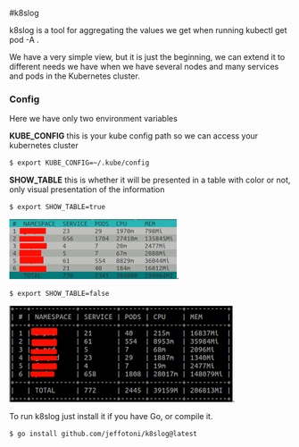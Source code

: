 #k8slog

k8slog is a tool for aggregating the values we get when running kubectl get pod -A .

We have a very simple view, but it is just the beginning, we can extend it to different needs we have when we have several nodes and many services and pods in the Kubernetes cluster.

### Config

Here we have only two environment variables

**KUBE_CONFIG** this is your kube config path so we can access your kubernetes cluster
```bash
$ export KUBE_CONFIG=~/.kube/config
```

**SHOW_TABLE** this is whether it will be presented in a table with color or not, only visual presentation of the information
```bash
$ export SHOW_TABLE=true
```
![show table](./k8s.png "show table").

```bash
$ export SHOW_TABLE=false
```
![show table](./k8s_table.png "show table").

To run k8slog just install it if you have Go, or compile it.
```bash
$ go install github.com/jeffotoni/k8slog@latest
```
